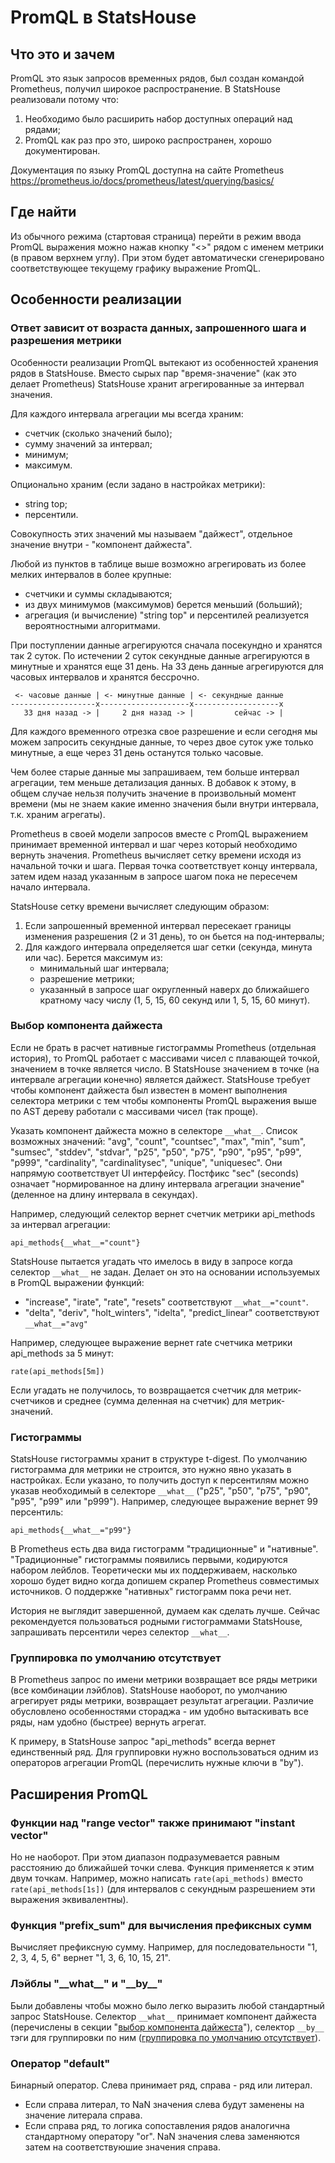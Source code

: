 # PromQL в StatsHouse

## Что это и зачем

PromQL это язык запросов временных рядов, был создан командой Prometheus, получил широкое распространение. В StatsHouse реализовали потому что:
1. Необходимо было расширить набор доступных операций над рядами;
2. PromQL как раз про это, широко распространен, хорошо документирован.

Документация по языку PromQL доступна на сайте Prometheus https://prometheus.io/docs/prometheus/latest/querying/basics/

## Где найти

Из обычного режима (стартовая страница) перейти в режим ввода PromQL выражения можно нажав кнопку "<>" рядом с именем метрики (в правом верхнем углу). При этом будет автоматически сгенерировано соответствующее текущему графику выражение PromQL.

## Особенности реализации

### Ответ зависит от возраста данных, запрошенного шага и разрешения метрики

Особенности реализации PromQL вытекают из особенностей хранения рядов в StatsHouse. Вместо сырых пар "время-значение" (как это делает Prometheus) StatsHouse хранит агрегированные за интервал значения. 

Для каждого интервала агрегации мы всегда храним:
- счетчик (сколько значений было);
- сумму значений за интервал;
- минимум;
- максимум.

Опционально храним (если задано в настройках метрики):
- string top;
- персентили.

Совокупность этих значений мы называем "дайжест", отдельное значение внутри - "компонент дайжеста".

Любой из пунктов в таблице выше возможно агрегировать из более мелких интервалов в более крупные:
+ счетчики и суммы складываются;
+ из двух минимумов (максимумов) берется меньший (больший);
+ агрегация (и вычисление) "string top" и персентилей реализуется вероятностными алгоритмами.

При поступлении данные агрегируются сначала посекундно и хранятся так 2 суток. По истечении 2 суток секундные данные агрегируются в минутные и хранятся еще 31 день. На 33 день данные агрегируются для часовых интервалов и хранятся бессрочно.

```
 <- часовые данные | <- минутные данные | <- секундные данные
-------------------x--------------------x-------------------x
   33 дня назад -> |     2 дня назад -> |         сейчас -> |
```

Для каждого временного отрезка свое разрешение и если сегодня мы можем запросить секундные данные, то через двое суток уже только минутные, а еще через 31 день останутся только часовые.

Чем более старые данные мы запрашиваем, тем больше интервал агрегации, тем меньше детализация данных. В добавок к этому, в общем случае нельзя получить значение в произвольный момент времени (мы не знаем какие именно значения были внутри интервала, т.к. храним агрегаты).

Prometheus в своей модели запросов вместе с PromQL выражением принимает временной интервал и шаг через который необходимо вернуть значения. Prometheus вычисляет сетку времени исходя из начальной точки и шага. Первая точка соответствует концу интервала, затем идем назад указанным в запросе шагом пока не пересечем начало интервала.

StatsHouse сетку времени вычисляет следующим образом:
1. Если запрошенный временной интервал пересекает границы изменения разрешения (2 и 31 день), то он бьется на под-интервалы;
2. Для каждого интервала определяется шаг сетки (секунда, минута или час). Берется максимум из:
   + минимальный шаг интервала;
   + разрешение метрики;
   + указанный в запросе шаг округленный наверх до ближайшего кратному часу числу (1, 5, 15, 60 секунд или 1, 5, 15, 60 минут).

### Выбор компонента дайжеста

Если не брать в расчет нативные гистограммы Prometheus (отдельная история), то PromQL работает с массивами чисел с плавающей точкой, значением в точке является число. В StatsHouse значением в точке (на интервале агрегации конечно) является дайжест. StatsHouse требует чтобы компонент дайжеста был известен в момент выполнения селектора метрики с тем  чтобы компоненты PromQL выражения выше по AST дереву работали с массивами чисел (так проще).

Указать компонент дайжеста можно в селекторе `__what__`. Список возможных значений: "avg", "count", "countsec", "max", "min", "sum", "sumsec", "stddev", "stdvar", "p25", "p50", "p75", "p90", "p95", "p99", "p999", "cardinality", "cardinalitysec", "unique", "uniquesec". Они напрямую соответствует UI интерфейсу. Постфикс "sec" (seconds) означает "нормированное на длину интервала агрегации значение" (деленное на длину интервала в секундах).

Например, следующий селектор вернет счетчик метрики api_methods за интервал агрегации:

```
api_methods{__what__="count"}
```

StatsHouse пытается угадать что имелось в виду в запросе когда селектор `__what__` не задан. Делает он это на основании используемых в PromQL выражении функций:
+ "increase", "irate", "rate", "resets" соответствуют `__what__="count"`.
+ "delta", "deriv", "holt_winters", "idelta", "predict_linear" соответствуют `__what__="avg"`

Например, следующее выражение вернет rate счетчика метрики api_methods за 5 минут:

```
rate(api_methods[5m])
```

Если угадать не получилось, то возвращается счетчик для метрик-счетчиков и среднее (сумма деленная на счетчик) для метрик-значений.

### Гистограммы

StatsHouse гистограммы хранит в структуре t-digest. По умолчанию гистограмма для метрики не строится, это нужно явно указать в настройках. Если указано, то получить доступ к персентилям можно указав необходимый в селекторе `__what__` ("p25", "p50", "p75", "p90", "p95", "p99" или "p999"). Например, следующее выражение вернет 99 персентиль:

```
api_methods{__what__="p99"}
```

В Prometheus есть два вида гистограмм "традиционные" и "нативные". "Традиционные" гистограммы появились первыми, кодируются набором лейблов. Теоретически мы их поддерживаем, насколько хорошо будет видно когда допишем скрапер Prometheus совместимых источников. О поддержке "нативных" гистограмм пока речи нет.

История не выглядит завершенной, думаем как сделать лучше. Сейчас рекомендуется пользоваться родными гистограммами StatsHouse, запрашивать персентили через селектор `__what__`. 

### Группировка по умолчанию отсутствует

В Prometheus запрос по имени метрики возвращает все ряды метрики (все комбинации лэйблов). StatsHouse наоборот, по умолчанию агрегирует ряды метрики, возвращает результат агрегации. Различие обусловлено особенностями стораджа - им удобно вытаскивать все ряды, нам удобно (быстрее) вернуть агрегат.

К примеру, в StatsHouse запрос "api_methods" всегда вернет единственный ряд. Для группировки нужно воспользоваться одним из операторов агрегации PromQL (перечислить нужные ключи в "by").

## Расширения PromQL

### Функции над "range vector" также принимают "instant vector"

Но не наоборот. При этом диапазон подразумевается равным расстоянию до ближайшей точки слева. Функция применяется к этим двум точкам. Например, можно написать `rate(api_methods)` вместо `rate(api_methods[1s])` (для интервалов с секундным разрешением эти выражения эквивалентны).

### Функция "prefix_sum" для вычисления префиксных сумм 

Вычисляет префиксную сумму. Например, для последовательности "1, 2, 3, 4, 5, 6" вернет "1, 3, 6, 10, 15, 21".

### Лэйблы "\_\_what\_\_" и "\_\_by\_\_"

Были добавлены чтобы можно было легко выразить любой стандартный запрос StatsHouse. Селектор `__what__` принимает компонент дайжеста (перечислены в секции "[выбор компонента дайжеста](#выбор-компонента-дайжеста)"), селектор `__by__` тэги для группировки по ним ([группировка по умолчанию отсутствует](#группировка-по-умолчанию-отсутствует)).

### Оператор "default"

Бинарный оператор. Слева принимает ряд, справа - ряд или литерал.
- Если справа литерал, то NaN значения слева будут заменены на значение литерала справа.
- Если справа ряд, то логика сопоставления рядов аналогична стандартному оператору "or". NaN значения слева заменяются затем на соответствуюшие значения справа.
